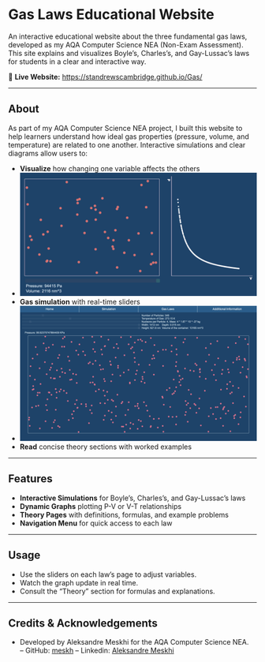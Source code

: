 # Gas Laws Educational Website

An interactive educational website about the three fundamental gas laws, developed as my AQA Computer Science NEA (Non-Exam Assessment). This site explains and visualizes Boyle’s, Charles’s, and Gay-Lussac’s laws for students in a clear and interactive way.

🔗 **Live Website:** https://standrewscambridge.github.io/Gas/

---

## About

As part of my AQA Computer Science NEA project, I built this website to help learners understand how ideal gas properties (pressure, volume, and temperature) are related to one another. Interactive simulations and clear diagrams allow users to:

- **Visualize** how changing one variable affects the others
- ![SimulationDemo](./demoPics/P6.png)
- **Gas simulation** with real-time sliders
- ![SimulationDemo](./demoPics/P2.png)
- **Read** concise theory sections with worked examples  

---

## Features

- **Interactive Simulations** for Boyle’s, Charles’s, and Gay-Lussac’s laws
- **Dynamic Graphs** plotting P-V or V-T relationships
- **Theory Pages** with definitions, formulas, and example problems  
- **Navigation Menu** for quick access to each law  

---

## Usage

- Use the sliders on each law’s page to adjust variables.  
- Watch the graph update in real time.  
- Consult the “Theory” section for formulas and explanations.  

---

## Credits & Acknowledgements

- Developed by Aleksandre Meskhi for the AQA Computer Science NEA.  
– GitHub: [meskh](https://github.com/Meskh)
– Linkedin: [Aleksandre Meskhi](https://www.linkedin.com/in/aleksandre-meskhi/)
